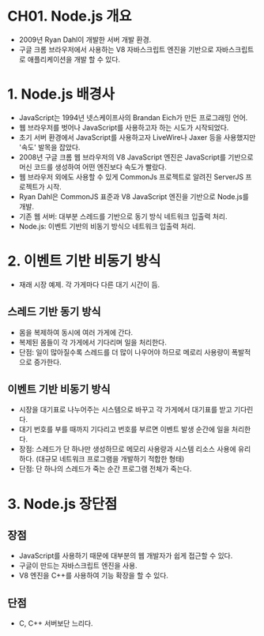 # CH01. Node.js 개요

* 2009년 Ryan Dahl이 개발한 서버 개발 환경.
* 구글 크롬 브라우저에서 사용하는 V8 자바스크립트 엔진을 기반으로 자바스크립트로 애플리케이션을 개발 할 수 있다.



# 1. Node.js 배경사

* JavaScript는 1994년 넷스케이프사의 Brandan Eich가 만든 프로그래밍 언어.
* 웹 브라우저를 벗어나 JavaScript를 사용하고자 하는 시도가 시작되었다.
* 초기 서버 환경에서 JavaScript를 사용하고자 LiveWire나 Jaxer 등을 사용했지만 '속도' 발목을 잡았다.
* 2008년 구글 크롬 웹 브라우저의 V8 JavaScript 엔진은 JavaScript를 기반으로 머신 코드를 생성하여 어떤 엔진보다 속도가 빨랐다.
* 웹 브라우저 외에도 사용할 수 있게 CommonJs 프로젝트로 알려진 ServerJS 프로젝트가 시작.
* Ryan Dahl은 CommonJS 표준과 V8 JavaScript 엔진을 기반으로 Node.js를 개발.
* 기존 웹 서버: 대부분 스레드를 기반으로 동기 방식 네트워크 입출력 처리.
* Node.js: 이벤트 기반의 비동기 방식으 네트워크 입출력 처리.



# 2. 이벤트 기반 비동기 방식

* 재래 시장 예제. 각 가게마다 다른 대기 시간이 듬.



## 스레드 기반 동기 방식

* 몸을 복제하여 동시에 여러 가게에 간다.
* 복제된 몸들이 각 가게에서 기다리며 일을 처리한다.
* 단점: 일이 많아질수록 스레드를 더 많이 나우어야 하므로 메로리 사용량이 폭발적으로 증가한다.

## 이벤트 기반 비동기 방식

* 시장을 대기표로 나누어주는 시스템으로 바꾸고 각 가게에서 대기표를 받고 기다린다.
* 대기 번호를 부를 때까지 기다리고 번호를 부르면 이벤트 발생 순간에 일을 처리한다.
* 장점: 스레드가 단 하나만 생성하므로 메모리 사용량과 시스템 리소스 사용에 유리하다. (대규모 네트워크 프로그램을 개발하기 적합한 형태)
* 단점: 단 하나의 스레드가 죽는 순간 프로그램 전체가 죽는다.

# 3. Node.js 장단점

## 장점

* JavaScript를 사용하기 때문에 대부분의 웹 개발자가 쉽게 접근할 수 있다.
* 구글이 만드는 자바스크립트 엔진을 사용.
* V8 엔진을 C++를 사용하여 기능 확장을 할 수 있다.

## 단점

* C, C++ 서버보단 느리다.